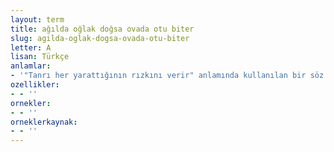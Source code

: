 ```yaml
---
layout: term
title: ağılda oğlak doğsa ovada otu biter
slug: agilda-oglak-dogsa-ovada-otu-biter
letter: A
lisan: Türkçe
anlamlar:
- '"Tanrı her yarattığının rızkını verir" anlamında kullanılan bir söz'
ozellikler:
- - ''
ornekler:
- - ''
orneklerkaynak:
- - ''
---
```

